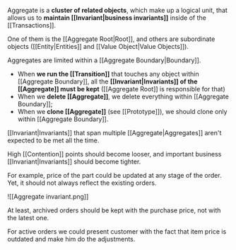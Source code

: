 Aggregate is a **cluster of related objects**, which make up a logical unit, that allows us to **maintain [[Invariant|business invariants]]** inside of the [[Transactions]]. 

One of them is the [[Aggregate Root|Root]], and others are subordinate objects ([[Entity|Entities]] and [[Value Object|Value Objects]]).

Aggregates are limited within a [[Aggregate Boundary|Boundary]].

- When **we run the [[Transition]]** that touches any object within [[Aggregate Boundary]], all the **[[Invariant|Invariants]] of the [[Aggregate]] must be kept** ([[Aggregate Root]] is responsible for that)
- When we **delete [[Aggregate]]**, we delete everything within [[Aggregate Boundary]];
- When we **clone [[Aggregate]]** (see [[Prototype]]), we should clone only within [[Aggregate Boundary]].

[[Invariant|Invariants]] that span multiple [[Aggregate|Aggregates]] aren't expected to be met all the time.

High [[Contention]] points should become looser, and important business [[Invariant|Invariants]] should become tighter.

For example, price of the part could be updated at any stage of the order. Yet, it should not always reflect the existing orders.

![[Aggregate invariant.png]]



At least, archived orders should be kept with the purchase price, not with the latest one.

For active orders we could present customer with the fact that item price is outdated and make him do the adjustments.
